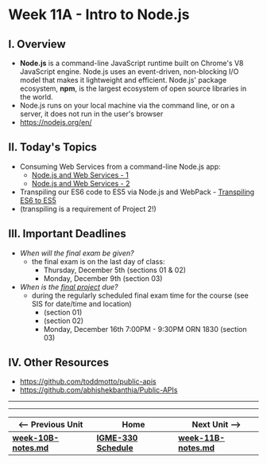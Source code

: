 # Week 11A - Intro to Node.js

## I. Overview
- **Node.js** is a command-line JavaScript runtime built on Chrome's V8 JavaScript engine. Node.js uses an event-driven, non-blocking I/O model that makes it lightweight and efficient. Node.js' package ecosystem, **npm**, is the largest ecosystem of open source libraries in the world.
- Node.js runs on your local machine via the command line, or on a server, it does not run in the user's browser
- https://nodejs.org/en/

## II. Today's Topics

- Consuming Web Services from a command-line Node.js app:
  - [Node.js and Web Services - 1](https://github.com/tonethar/IGME-330-Master/blob/master/notes/node-and-web-services-1.md)
  - [Node.js and Web Services - 2](https://github.com/tonethar/IGME-330-Master/blob/master/notes/node-and-web-services-2.md)
- Transpiling our ES6 code to ES5 via Node.js and WebPack - [Transpiling ES6 to ES5](https://github.com/tonethar/IGME-330-Master/blob/master/notes/node-and-transpiling.md)
- (transpiling is a requirement of Project 2!)

## III. Important Deadlines

- *When will the final exam be given?*
  - the final exam is on the last day of class: 
    - Thursday, December 5th (sections 01 & 02)
    - Monday, December 9th (section 03)
- *When is the [final project](../projects/project-2.md) due?*
  - during the regularly scheduled final exam time for the course (see SIS for date/time and location)
    - (section 01)
    - (section 02)
    - Monday, December 16th 7:00PM - 9:30PM ORN 1830 (section 03)
  
## IV. Other Resources
- https://github.com/toddmotto/public-apis
- https://github.com/abhishekbanthia/Public-APIs
  

<hr><hr>

| <-- Previous Unit | Home | Next Unit -->
| --- | --- | --- 
| [**week-10B-notes.md**](week-10B-notes.md)     |  [**IGME-330 Schedule**](../schedule.md) | [**week-11B-notes.md**](week-11B-notes.md)

